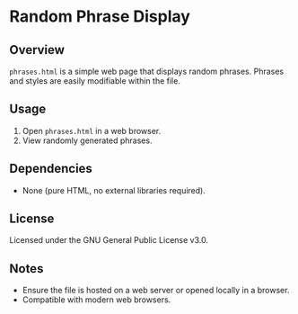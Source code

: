 # Random Phrase Display

## Overview
`phrases.html` is a simple web page that displays random phrases. Phrases and styles are easily modifiable within the file.

## Usage
1. Open `phrases.html` in a web browser.
2. View randomly generated phrases.

## Dependencies
- None (pure HTML, no external libraries required).

## License
Licensed under the GNU General Public License v3.0.

## Notes
- Ensure the file is hosted on a web server or opened locally in a browser.
- Compatible with modern web browsers.
